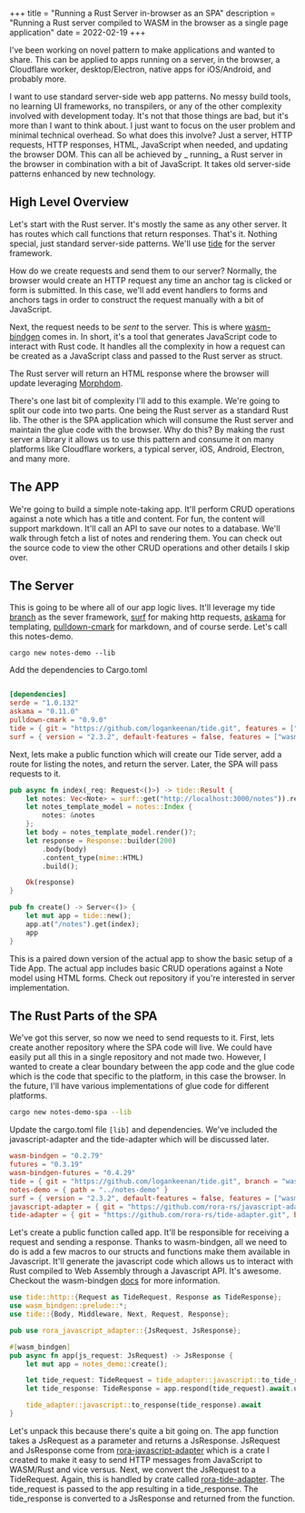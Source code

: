 +++ 
title = "Running a Rust Server in-browser as an SPA"
description = "Running a Rust server compiled to WASM in the browser as a single page application"
date = 2022-02-19 
+++

I've been working on novel pattern to make applications and wanted to share. This can be applied to apps running on a
server, in the browser, a Cloudflare worker, desktop/Electron, native apps for iOS/Android, and probably more.

I want to use standard server-side web app patterns. No messy build tools, no learning UI frameworks, no transpilers, or
any of the other complexity involved with development today. It's not that those things are bad, but it's more than I
want to think about. I just want to focus on the user problem and minimal technical overhead. So what does this involve?
Just a server, HTTP requests, HTTP responses, HTML, JavaScript when needed, and updating the browser DOM. This can all
be achieved by _
running_ a Rust server in the browser in combination with a bit of JavaScript. It takes old server-side patterns
enhanced by new technology.

## High Level Overview

Let's start with the Rust server. It's mostly the same as any other server. It has routes which call functions that
return responses. That's it. Nothing special, just standard server-side patterns. We'll
use [tide](https://github.com/http-rs/tide) for the server framework.

How do we create requests and send them to our server? Normally, the browser would create an HTTP request any time an
anchor tag is clicked or form is submitted. In this case, we'll add event handlers to forms and anchors tags in order to
construct the request manually with a bit of JavaScript.

Next, the request needs to be _sent_ to the server. This is
where [wasm-bindgen](https://github.com/rustwasm/wasm-bindgen) comes in. In short, it's a tool that generates JavaScript
code to interact with Rust code. It handles all the complexity in how a request can be created as a JavaScript class and
passed to the Rust server as struct.

The Rust server will return an HTML response where the browser will update
leveraging [Morphdom](https://github.com/patrick-steele-idem/morphdom).

There's one last bit of complexity I'll add to this example. We're going to split our code into two parts. One being the
Rust server as a standard Rust lib. The other is the SPA application which will consume the Rust server and maintain the
glue code with the browser. Why do this? By making the rust server a library it allows us to use this pattern and
consume it on many platforms like Cloudflare workers, a typical server, iOS, Android, Electron, and many more.

## The APP

We're going to build a simple note-taking app. It'll perform CRUD operations against a note which has a title and
content. For fun, the content will support markdown. It'll call an API to save our notes to a database. We'll walk
through fetch a list of notes and rendering them. You can check out the source code to view the other CRUD operations
and other details I skip over.

## The Server

This is going to be where all of our app logic lives. It'll leverage my
tide [branch](https://github.com/logankeenan/tide/tree/wasm) as the sever
framework, [surf](https://github.com/http-rs/surf) for making http requests, [askama](https://github.com/djc/askama/)
for templating, [pulldown-cmark](https://github.com/raphlinus/pulldown-cmark) for markdown, and of course serde. Let's
call this notes-demo.

```shell
cargo new notes-demo --lib
```

Add the dependencies to Cargo.toml

```toml

[dependencies]
serde = "1.0.132"
askama = "0.11.0"
pulldown-cmark = "0.9.0"
tide = { git = "https://github.com/logankeenan/tide.git", features = ["wasm"], branch = "wasm", default-features = false }
surf = { version = "2.3.2", default-features = false, features = ["wasm-client"] }
```

Next, lets make a public function which will create our Tide server, add a route for listing the notes, and return the
server. Later, the SPA will pass requests to it.

```rust 
pub async fn index(_req: Request<()>) -> tide::Result {
    let notes: Vec<Note> = surf::get("http://localhost:3000/notes")).recv_json().await?;
    let notes_template_model = notes::Index {
        notes: &notes
    };
    let body = notes_template_model.render()?;
    let response = Response::builder(200)
        .body(body)
        .content_type(mime::HTML)
        .build();

    Ok(response)
}

pub fn create() -> Server<()> {
    let mut app = tide::new();
    app.at("/notes").get(index);
    app
}
```

This is a paired down version of the actual app to show the basic setup of a Tide App. The actual app includes basic
CRUD operations against a Note model using HTML forms. Check out repository if you're interested in server
implementation.

## The Rust Parts of the SPA

We've got this server, so now we need to send requests to it. First, lets create another repository where the SPA code
will live. We could have easily put all this in a single repository and not made two. However, I wanted to create a
clear boundary between the app code and the glue code which is the code that specific to the platform, in this case the
browser. In the future, I'll have various implementations of glue code for different platforms.

```bash
cargo new notes-demo-spa --lib
```

Update the cargo.toml file ```[lib]``` and dependencies. We've included the javascript-adapter and the tide-adapter
which will be discussed later.

```toml
wasm-bindgen = "0.2.79"
futures = "0.3.19"
wasm-bindgen-futures = "0.4.29"
tide = { git = "https://github.com/logankeenan/tide.git", branch = "wasm", features = ["wasm"], default-features = false }
notes-demo = { path = "../notes-demo" }
surf = { version = "2.3.2", default-features = false, features = ["wasm-client"] }
javascript-adapter = { git = "https://github.com/rora-rs/javascript-adapter.git", branch = "main" }
tide-adapter = { git = "https://github.com/rora-rs/tide-adapter.git", branch = "main" }
```

Let's create a public function called app. It'll be responsible for receiving a request and sending a response. Thanks
to wasm-bindgen, all we need to do is add a few macros to our structs and functions make them available in Javascript.
It'll generate the javascript code which allows us to interact with Rust compiled to Web Assembly through a Javascript
API. It's awesome. Checkout the wasm-bindgen [docs](https://rustwasm.github.io/wasm-bindgen/) for more information.

```rust
use tide::http::{Request as TideRequest, Response as TideResponse};
use wasm_bindgen::prelude::*;
use tide::{Body, Middleware, Next, Request, Response};

pub use rora_javascript_adapter::{JsRequest, JsResponse};

#[wasm_bindgen]
pub async fn app(js_request: JsRequest) -> JsResponse {
    let mut app = notes_demo::create();

    let tide_request: TideRequest = tide_adapter::javascript::to_tide_request(js_request);
    let tide_response: TideResponse = app.respond(tide_request).await.unwrap();

    tide_adapter::javascript::to_response(tide_response).await
}
```

Let's unpack this because there's quite a bit going on. The app function takes a JsRequest as a parameter and returns a
JsResponse. JsRequest and JsResponse come
from [rora-javascript-adapter](https://docs.rs/rora-javascript-adapter/latest/rora_javascript_adapter/) which is a crate
I created to make it easy to send HTTP messages from JavaScript to WASM/Rust and vice versus. Next, we convert the
JsRequest to a TideRequest. Again, this is handled by crate
called [rora-tide-adapter](https://github.com/rora-rs/tide-adapter). The tide_request is passed to the app resulting in
a tide_response. The tide_response is converted to a JsResponse and returned from the function.









 




